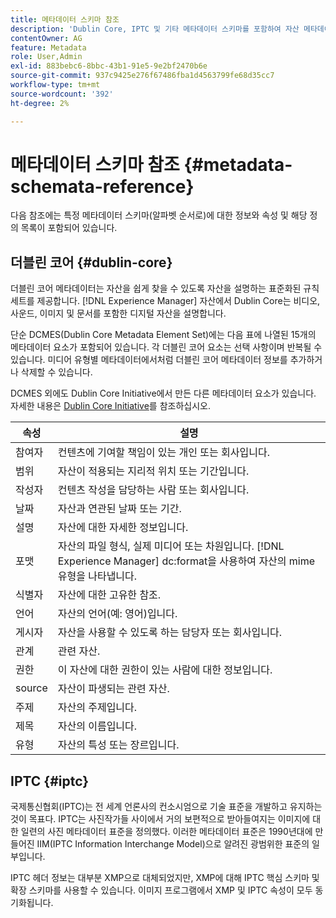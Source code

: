 ```yaml
---
title: 메타데이터 스키마 참조
description: 'Dublin Core, IPTC 및 기타 메타데이터 스키마를 포함하여 자산 메타데이터를 설명하는 표준 규칙에 대해 알아봅니다. '
contentOwner: AG
feature: Metadata
role: User,Admin
exl-id: 883bebc6-8bbc-43b1-91e5-9e2bf2470b6e
source-git-commit: 937c9425e276f67486fba1d4563799fe68d35cc7
workflow-type: tm+mt
source-wordcount: '392'
ht-degree: 2%

---
```


# 메타데이터 스키마 참조 {#metadata-schemata-reference}

다음 참조에는 특정 메타데이터 스키마(알파벳 순서로)에 대한 정보와 속성 및 해당 정의 목록이 포함되어 있습니다.

## 더블린 코어 {#dublin-core}

더블린 코어 메타데이터는 자산을 쉽게 찾을 수 있도록 자산을 설명하는 표준화된 규칙 세트를 제공합니다. [!DNL Experience Manager] 자산에서 Dublin Core는 비디오, 사운드, 이미지 및 문서를 포함한 디지털 자산을 설명합니다.

단순 DCMES(Dublin Core Metadata Element Set)에는 다음 표에 나열된 15개의 메타데이터 요소가 포함되어 있습니다. 각 더블린 코어 요소는 선택 사항이며 반복될 수 있습니다. 미디어 유형별 메타데이터에서처럼 더블린 코어 메타데이터 정보를 추가하거나 삭제할 수 있습니다.

DCMES 외에도 Dublin Core Initiative에서 만든 다른 메타데이터 요소가 있습니다. 자세한 내용은 [Dublin Core Initiative](https://dublincore.org/)를 참조하십시오.

| 속성 | 설명 |
|---|---|
| 참여자 | 컨텐츠에 기여할 책임이 있는 개인 또는 회사입니다. |
| 범위 | 자산이 적용되는 지리적 위치 또는 기간입니다. |
| 작성자 | 컨텐츠 작성을 담당하는 사람 또는 회사입니다. |
| 날짜 | 자산과 연관된 날짜 또는 기간. |
| 설명 | 자산에 대한 자세한 정보입니다. |
| 포맷 | 자산의 파일 형식, 실제 미디어 또는 차원입니다. [!DNL Experience Manager] dc:format을 사용하여 자산의 mime 유형을 나타냅니다. |
| 식별자 | 자산에 대한 고유한 참조. |
| 언어 | 자산의 언어(예: 영어)입니다. |
| 게시자 | 자산을 사용할 수 있도록 하는 담당자 또는 회사입니다. |
| 관계 | 관련 자산. |
| 권한 | 이 자산에 대한 권한이 있는 사람에 대한 정보입니다. |
| source | 자산이 파생되는 관련 자산. |
| 주제 | 자산의 주제입니다. |
| 제목 | 자산의 이름입니다. |
| 유형 | 자산의 특성 또는 장르입니다. |

## IPTC {#iptc}

국제통신협회(IPTC)는 전 세계 언론사의 컨소시엄으로 기술 표준을 개발하고 유지하는 것이 목표다. IPTC는 사진작가들 사이에서 거의 보편적으로 받아들여지는 이미지에 대한 일련의 사진 메타데이터 표준을 정의했다. 이러한 메타데이터 표준은 1990년대에 만들어진 IIM(IPTC Information Interchange Model)으로 알려진 광범위한 표준의 일부입니다.

IPTC 헤더 정보는 대부분 XMP으로 대체되었지만, XMP에 대해 IPTC 핵심 스키마 및 확장 스키마를 사용할 수 있습니다. 이미지 프로그램에서 XMP 및 IPTC 속성이 모두 동기화됩니다.
